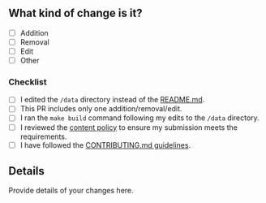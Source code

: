 ## What kind of change is it?

- [ ] Addition
- [ ] Removal
- [ ] Edit
- [ ] Other

<!-- If your change is not listed above, please remove the checklist bellow. -->

### Checklist

- [ ] I edited the `/data` directory instead of the [README.md](https://github.com/ipfs/awesome-ipfs/blob/master/README.md).
- [ ] This PR includes only one addition/removal/edit.
- [ ] I ran the `make build` command following my edits to the `/data` directory.
- [ ] I reviewed the [content policy](POLICY.md) to ensure my submission meets the requirements.
- [ ] I have followed the [CONTRIBUTING.md guidelines](https://github.com/ipfs/awesome-ipfs/blob/master/CONTRIBUTING.md).

## Details

Provide details of your changes here.

